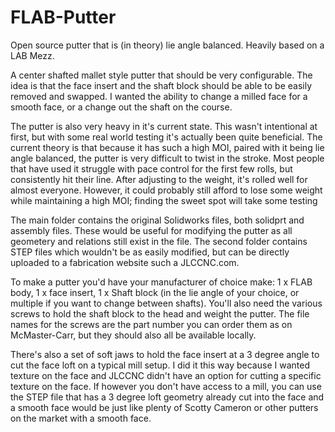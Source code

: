 # FLAB-Putter
Open source putter that is (in theory) lie angle balanced. Heavily based on a LAB Mezz.

A center shafted mallet style putter that should be very configurable. The idea is that the face insert and the shaft block should be able to be easily removed and swapped. I wanted the ability to change a milled face for a smooth face, or a change out the shaft on the course.

The putter is also very heavy in it's current state. This wasn't intentional at first, but with some real world testing it's actually been quite beneficial. The current theory is that because it has such a high MOI, paired with it being lie angle balanced, the putter is very difficult to twist in the stroke. Most people that have used it struggle with pace control for the first few rolls, but consistently hit their line. After adjusting to the weight, it's rolled well for almost everyone. However, it could probably still afford to lose some weight while maintaining a high MOI; finding the sweet spot will take some testing

The main folder contains the original Solidworks files, both solidprt and assembly files. These would be useful for modifying the putter as all geometery and relations still exist in the file. The second folder contains STEP files which wouldn't be as easily modified, but can be directly uploaded to a fabrication website such a JLCCNC.com.

To make a putter you'd have your manufacturer of choice make: 1 x FLAB body, 1 x face insert, 1 x Shaft block (in the lie angle of your choice, or multiple if you want to change between shafts). You'll also need the various screws to hold the shaft block to the head and weight the putter. The file names for the screws are the part number you can order them as on McMaster-Carr, but they should also all be available locally.

There's also a set of soft jaws to hold the face insert at a 3 degree angle to cut the face loft on a typical mill setup. I did it this way because I wanted texture on the face and JLCCNC didn't have an option for cutting a specific texture on the face. If however you don't have access to a mill, you can use the STEP file that has a 3 degree loft geometry already cut into the face and a smooth face would be just like plenty of Scotty Cameron or other putters on the market with a smooth face.

